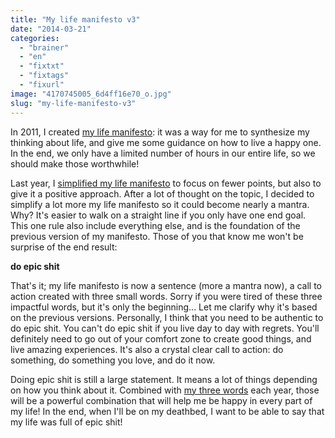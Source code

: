```yaml
---
title: "My life manifesto v3"
date: "2014-03-21"
categories: 
  - "brainer"
  - "en"
  - "fixtxt"
  - "fixtags"
  - "fixurl"
image: "4170745005_6d4ff16e70_o.jpg"
slug: "my-life-manifesto-v3"
---
```


In 2011, I created [my life manifesto](http://fred.dev/my-life-manifesto/ "My life manifesto"): it was a way for me to synthesize my thinking about life, and give me some guidance on how to live a happy one. In the end, we only have a limited number of hours in our entire life, so we should make those worthwhile!

Last year, I [simplified my life manifesto](http://fred.dev/my-life-manifesto-v2/ "My life manifesto v2") to focus on fewer points, but also to give it a positive approach. After a lot of thought on the topic, I decided to simplify a lot more my life manifesto so it could become nearly a mantra. Why? It's easier to walk on a straight line if you only have one end goal. This one rule also include everything else, and is the foundation of the previous version of my manifesto. Those of you that know me won't be surprise of the end result:

**do epic shit**

That's it; my life manifesto is now a sentence (more a mantra now), a call to action created with three small words. Sorry if you were tired of these three impactful words, but it's only the beginning... Let me clarify why it's based on the previous versions. Personally, I think that you need to be authentic to do epic shit. You can't do epic shit if you live day to day with regrets. You'll definitely need to go out of your comfort zone to create good things, and live amazing experiences. It's also a crystal clear call to action: do something, do something you love, and do it now.

Doing epic shit is still a large statement. It means a lot of things depending on how you think about it. Combined with [my three words](http://fred.dev/my-3-words-for-2014/ "My 3 words for 2014") each year, those will be a powerful combination that will help me be happy in every part of my life! In the end, when I'll be on my deathbed, I want to be able to say that my life was full of epic shit!
